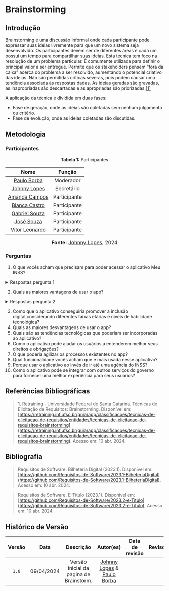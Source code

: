 # Brainstorming

## Introdução

Brainstorming é uma discussão informal onde cada participante pode expressar suas ideias livremente para que um novo sistema seja desenvolvido. Os participantes devem ser de diferentes áreas e cada um possui um tempo para compartilhar suas ideias. Esta técnica tem foco na resolução de um problema particular. É comumente utilizada para definir o principal valor a ser entregue. Permite que os stakeholders pensem “fora da caixa” acerca do problema a ser resolvido, aumentando o potencial criativo das ideias. Não são permitidas críticas severas, pois podem causar uma tendência associada às respostas dadas. As ideias geradas são gravadas, as inapropriadas são descartadas e as apropriadas são priorizadas.<a id="TEC1" href="#RP1">[1]</a>

A aplicação da técnica é dividida em duas fases:

- Fase de geração, onde as ideias são coletadas sem nenhum julgamento ou critério.
- Fase de evolução, onde as ideias coletadas são discutidas.
## Metodologia


### Participantes

<p align="center" > <strong> Tabela 1:</Strong> Participantes</font> <gitbr></p>
<center>

|Nome|Função|
|:-:|:-:|
|[Paulo Borba](https://github.com/paulohborba)|Moderador|
|[Johnny Lopes](https://github.com/JohnnyLopess)|Secretário|
|[Amanda Campos](https://github.com/acamposs)|Participante|
|[Bianca Castro](https://github.com/BiancaPatrocinio7)|Participante|
|[Gabriel Souza](https://github.com/GabrielMS00)|Participante|
|[José Souza](https://github.com/JoseFilipi)|Participante|
|[Vitor Leonardo](https://github.com/vitorfleonardo)|Participante|

<font size="3"><p style="text-align: center"><b>Fonte:</b> <a href="https://github.com/JohnnyLopess">Johnny Lopes</a>, 2024</p></font>
</center>

### Perguntas

1) O que vocês acham que precisam para poder acessar o aplicativo Meu INSS?

<details>
   <summary>Respostas pergunta 1</summary>
   <table>
      <thead>
         <tr>
            <th>Respostas</th>
            <th>Participantes</th>
         </tr>
      </thead>
      <tbody>
           <tr>
            <td>1. Internet, um login fácil, poder entrar com digital e um smartphone, poderia ter uma Simplificação de acesso por meio de biometria.</td>
            <td>Bianca</td>
         </tr>
         <tr>
            <td>2. O usuário e a senha do login único do gov e um smartphone com IOS ou sistema Android. </td>
            <td>Amanda</td>
         </tr>
         <tr>
            <td>3. Smartphone com conexão a internet e login de usuário. </td>
            <td>José</td>
         </tr>
         <tr>
            <td>4. Um dispositivo que tenha acesso a internet e um login com a conta Gov. </td>
            <td>Gabriel</td>
         </tr>
         <tr>
            <td>5. </td>
            <td>Victor</td>
         </tr>
      </tbody>
   </table>
   <div style="text-align: center">
      <p> Tabela 2: Respostas da pergunta 1 <div style="text-align: center">
<p> Fonte:  <a href="https://github.com/JohnnyLopess">Johnny Lopes</a>, 2024.</p>
</div>.</p>
   </div>
</details>

2) Quais as maiores vantagens de usar o app?

<details>
   <summary>Respostas pergunta 2</summary>
   <table>
      <thead>
         <tr>
            <th>Respostas</th>
            <th>Participantes</th>
         </tr>
      </thead>
      <tbody>
           <tr>
            <td>1. Internet, um login fácil, poder entrar com digital e um smartphone, poderia ter uma Simplificação de acesso por meio de biometria.</td>
            <td>Bianca</td>
         </tr>
         <tr>
            <td>2. O usuário e a senha do login único do gov e um smartphone com IOS ou sistema Android. </td>
            <td>Amanda</td>
         </tr>
         <tr>
            <td>3. Smartphone com conexão a internet e login de usuário. </td>
            <td>José</td>
         </tr>
         <tr>
            <td>4. Um dispositivo que tenha acesso a internet e um login com a conta Gov. </td>
            <td>Gabriel</td>
         </tr>
         <tr>
            <td>5. </td>
            <td>Victor</td>
         </tr>
      </tbody>
   </table>
   <div style="text-align: center">
      <p> Tabela 3: Respostas da pergunta 2 <div style="text-align: center">
<p> Fonte:  <a href="https://github.com/JohnnyLopess">Johnny Lopes</a>, 2024.</p>
</div>.</p>
   </div>
</details>

3. Como que o aplicativo conseguiria promover a inclusão digital,considerando diferentes faixas etárias e níveis de habilidade tecnológica?
4. Quais as maiores desvantagens de usar o app?
5. Quais são as tendências tecnológicas que poderiam ser incorporadas ao aplicativo?
6. Como o aplicativo pode ajudar os usuários a entenderem melhor seus direitos e obrigações?
7. O que poderia agilizar os processos existentes no app?
8. Qual funcionalidade vocês acham que é mais usada nesse aplicativo?
9. Porque usar o aplicativo ao invés de ir até uma agência do INSS?
10. Como o aplicativo pode se integrar com outros serviços do governo para fornecer uma melhor experiência para seus usuários?

## Referências Bibliográficas

> <a id="RP1" href="#TEC1">1.</a> Retraining - Universidade Federal de Santa Catarina. Técnicas de Elicitação de Requisitos: Brainstorming. Disponível em: [https://retraining.inf.ufsc.br/guia/app/classificacoes/tecnicas-de-elicitacao-de-requisitos/entidades/tecnicas-de-elicitacao-de-requisitos-brainstorming](https://retraining.inf.ufsc.br/guia/app/classificacoes/tecnicas-de-elicitacao-de-requisitos/entidades/tecnicas-de-elicitacao-de-requisitos-brainstorming). Acesso em: 10 abr. 2024.

## Bibliografia

> </a> Requisitos de Software. Bilheteria Digital (2023.1). Disponível em: [https://github.com/Requisitos-de-Software/2023.1-BilheteriaDigital](https://github.com/Requisitos-de-Software/2023.1-BilheteriaDigital). Acesso em: 10 abr. 2024.

> </a> Requisitos de Software. E-Título (2023.1). Disponível em: [https://github.com/Requisitos-de-Software/2023.2-e-Titulo](https://github.com/Requisitos-de-Software/2023.2-e-Titulo). Acesso em: 10 abr. 2024.

## Histórico de Versão
| Versão | Data | Descrição | Autor(es) | Data de revisão | Revisor(es) |
| :-: | :-: | :-: | :-: | :-: | :-: |
| `1.0` | 09/04/2024  | Versão inicial da pagina de Brainstorm. |[Johnny Lopes](https://github.com/JohnnyLopess) & [Paulo Borba](https://github.com/paulohborba)| | |
